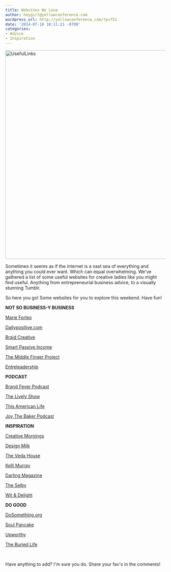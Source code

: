 ```yaml
---
title: Websites We Love
author: heygirl@yellowconference.com
wordpress_url: http://yellowconference.com/?p=751
date: '2014-07-18 18:11:21 -0700'
categories:
- Advice
- Inspiration
---
```

<p><a href="http://yellowconference.com/wp-content/uploads/2014/07/UsefulLinks.jpg"><img class="alignnone size-full wp-image-753" alt="UsefulLinks" src="http://yellowconference.com/wp-content/uploads/2014/07/UsefulLinks.jpg" width="700" height="656" /></a></p>
<p>Sometimes it seems as if the internet is a vast sea of everything and anything you could ever want. Which can equal overwhelming. We've gathered a list of some useful websites for creative ladies like you might find useful. Anything from entrepreneurial business advice, to a visually stunning Tumblr.</p>
<p>So here you go! Some websites for you to explore this weekend. Have fun!</p>
<p><strong>NOT SO BUSINESS-Y BUSINESS</strong></p>
<p><a href="http://www.marieforleo.com/" target="_blank">Marie Forleo</a></p>
<p><a href="http://dalepartridge.com/category/business/" target="_blank">Dailypositive.com</a></p>
<p><a href="http://www.braidcreative.com/blog" target="_blank">Braid Creative</a></p>
<p><a href="http://www.smartpassiveincome.com/blog/" target="_blank">Smart Passive Income</a></p>
<p><a href="http://themiddlefingerproject.org/" target="_blank">The Middle Finger Project</a></p>
<p><a href="https://www.entreleadership.com/#sthash.iKpvdNLw.dpbs" target="_blank">Entreleadership</a></p>
<p><strong>PODCAST</strong></p>
<p><a href="http://www.brandfeverinc.com/onbranding/" target="_blank">Brand Fever Podcast</a></p>
<p><a href="http://jesslively.com/livelyshow/" target="_blank">The Lively Show</a></p>
<p><a href="thisamericanlife.org" target="_blank">This American Life</a></p>
<p><a href="http://homefries.com/shows/the-joy-the-baker-podcast/" target="_blank">Joy The Baker Podcast</a></p>
<p><strong>INSPIRATION</strong></p>
<p><a href="http://creativemornings.com/" target="_blank">Creative Mornings</a></p>
<p><a href="http://design-milk.com/" target="_blank">Design Milk</a></p>
<p><a href="http://www.thevedahouse.com/" target="_blank">The Veda House</a></p>
<p><a href="http://www.kellimurray.com/blog/" target="_blank">Kelli Murray</a></p>
<p><a href="http://darlingmagazine.org/" target="_blank">Darling Magazine</a></p>
<p><a href="http://theselby.com/" target="_blank">The Selby</a></p>
<p><a href="http://witanddelight.tumblr.com/" target="_blank">Wit &amp; Delight</a></p>
<p><strong>DO GOOD</strong></p>
<p><a href="https://www.dosomething.org/" target="_blank">DoSomething.org</a></p>
<p><a href="http://soulpancake.com/" target="_blank">Soul Pancake</a></p>
<p><a href="http://www.upworthy.com/" target="_blank">Upworthy</a></p>
<p><a href="http://www.theburiedlife.com/" target="_blank">The Buried Life</a></p>
<p>&nbsp;</p>
<p>Have anything to add? I'm sure you do. Share your fav's in the comments!</p>
<p>&nbsp;</p>
<p>&nbsp;</p>
